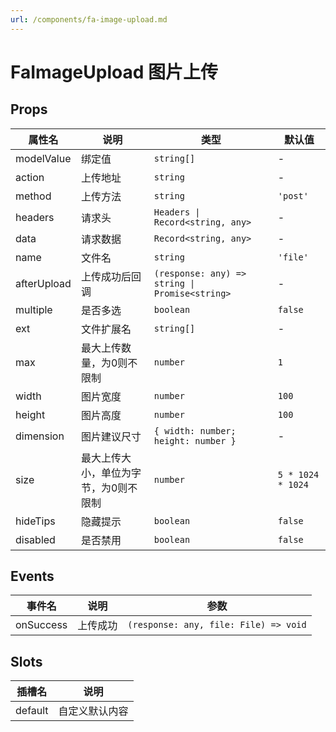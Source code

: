```yaml
---
url: /components/fa-image-upload.md
---
```

# FaImageUpload 图片上传&#x20;

## Props

| 属性名      | 说明                                  | 类型                                           | 默认值            |
| ----------- | ------------------------------------- | ---------------------------------------------- | ----------------- |
| modelValue  | 绑定值                                | `string[]`                                     | -                 |
| action      | 上传地址                              | `string`                                       | -                 |
| method      | 上传方法                              | `string`                                       | `'post'`          |
| headers     | 请求头                                | `Headers \| Record<string, any>`               | -                 |
| data        | 请求数据                              | `Record<string, any>`                          | -                 |
| name        | 文件名                                | `string`                                       | `'file'`          |
| afterUpload | 上传成功后回调                        | `(response: any) => string \| Promise<string>` | -                 |
| multiple    | 是否多选                              | `boolean`                                      | `false`           |
| ext         | 文件扩展名                            | `string[]`                                     | -                 |
| max         | 最大上传数量，为0则不限制             | `number`                                       | `1`               |
| width       | 图片宽度                              | `number`                                       | `100`             |
| height      | 图片高度                              | `number`                                       | `100`             |
| dimension   | 图片建议尺寸                          | `{ width: number; height: number }`            | -                 |
| size        | 最大上传大小，单位为字节，为0则不限制 | `number`                                       | `5 * 1024 * 1024` |
| hideTips    | 隐藏提示                              | `boolean`                                      | `false`           |
| disabled    | 是否禁用                              | `boolean`                                      | `false`           |

## Events

| 事件名    | 说明     | 参数                                  |
| --------- | -------- | ------------------------------------- |
| onSuccess | 上传成功 | `(response: any, file: File) => void` |

## Slots

| 插槽名  | 说明           |
| ------- | -------------- |
| default | 自定义默认内容 |
